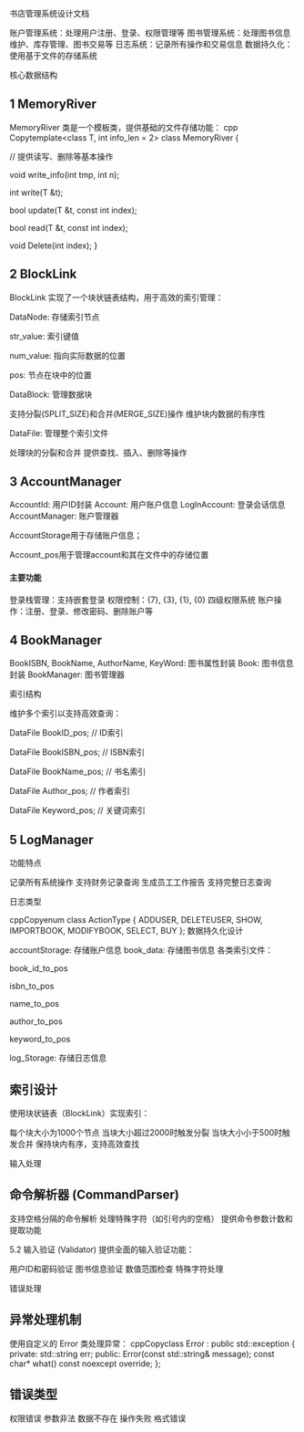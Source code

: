 书店管理系统设计文档


账户管理系统：处理用户注册、登录、权限管理等
图书管理系统：处理图书信息维护、库存管理、图书交易等
日志系统：记录所有操作和交易信息
数据持久化：使用基于文件的存储系统

核心数据结构

 ##  1 MemoryRiver

   MemoryRiver 类是一个模板类，提供基础的文件存储功能：
   cpp Copytemplate<class T, int info_len = 2>
   class MemoryRiver {

   // 提供读写、删除等基本操作

   void write_info(int tmp, int n);

   int write(T &t);

   bool update(T &t, const int index);

   bool read(T &t, const int index);

   void Delete(int index);
   }
 ##  2 BlockLink
   BlockLink 实现了一个块状链表结构，用于高效的索引管理：

DataNode: 存储索引节点

str_value: 索引键值

num_value: 指向实际数据的位置

pos: 节点在块中的位置


DataBlock: 管理数据块

支持分裂(SPLIT_SIZE)和合并(MERGE_SIZE)操作
维护块内数据的有序性


DataFile: 管理整个索引文件

处理块的分裂和合并
提供查找、插入、删除等操作



## 3 AccountManager

AccountId: 用户ID封装
Account: 用户账户信息
LogInAccount: 登录会话信息
AccountManager: 账户管理器

AccountStorage用于存储账户信息；

Account_pos用于管理account和其在文件中的存储位置

#### 主要功能

登录栈管理：支持嵌套登录
权限控制：{7}, {3}, {1}, {0} 四级权限系统
账户操作：注册、登录、修改密码、删除账户等

## 4 BookManager
BookISBN, BookName, AuthorName, KeyWord: 图书属性封装
Book: 图书信息封装
BookManager: 图书管理器

 索引结构

维护多个索引以支持高效查询：

DataFile BookID_pos;     // ID索引

DataFile BookISBN_pos;   // ISBN索引

DataFile BookName_pos;   // 书名索引

DataFile Author_pos;     // 作者索引

DataFile Keyword_pos;    // 关键词索引

## 5 LogManager
 功能特点

记录所有系统操作
支持财务记录查询
生成员工工作报告
支持完整日志查询

 日志类型

cppCopyenum class ActionType {
ADDUSER,
DELETEUSER,
SHOW,
IMPORTBOOK,
MODIFYBOOK,
SELECT,
BUY
};
 数据持久化设计
  

accountStorage: 存储账户信息
book_data: 存储图书信息
各类索引文件：

book_id_to_pos

isbn_to_pos

name_to_pos

author_to_pos

keyword_to_pos


log_Storage: 存储日志信息

## 索引设计
使用块状链表（BlockLink）实现索引：

每个块大小为1000个节点
当块大小超过2000时触发分裂
当块大小小于500时触发合并
保持块内有序，支持高效查找

输入处理
   ## 命令解析器 (CommandParser)

支持空格分隔的命令解析
处理特殊字符（如引号内的空格）
提供命令参数计数和提取功能

5.2 输入验证 (Validator)
提供全面的输入验证功能：

用户ID和密码验证
图书信息验证
数值范围检查
特殊字符处理

 错误处理
   ## 异常处理机制
   使用自定义的 Error 类处理异常：
   cppCopyclass Error : public std::exception {
   private:
   std::string err;
   public:
   Error(const std::string& message);
   const char* what() const noexcept override;
   };

   ## 错误类型

权限错误
参数非法
数据不存在
操作失败
格式错误


